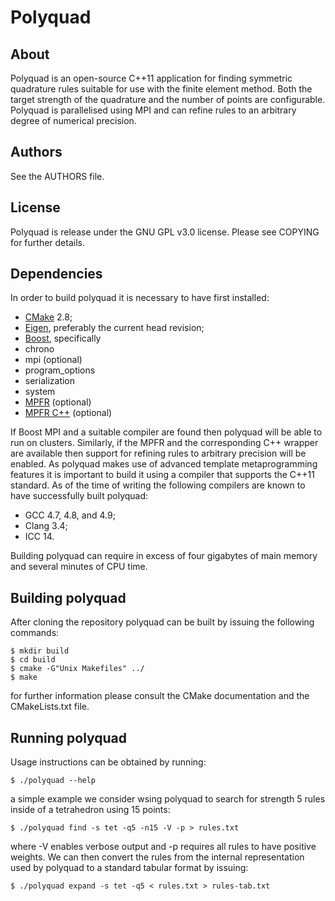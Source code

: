 Polyquad
========

About
-----

Polyquad is an open-source C++11 application for finding symmetric
quadrature rules suitable for use with the finite element method.
Both the target strength of the quadrature and the number of points
are configurable. Polyquad is parallelised using MPI and can refine
rules to an arbitrary degree of numerical precision.

Authors
-------

See the AUTHORS file.

License
-------

Polyquad is release under the GNU GPL v3.0 license.  Please see
COPYING for further details.

Dependencies
------------

In order to build polyquad it is necessary to have first installed:

 - [CMake](http://www.cmake.org/) 2.8;
 - [Eigen](http://eigen.tuxfamily.org/), preferably the current head
   revision;
 - [Boost](http://www.boost.org/), specifically
  - chrono
  - mpi (optional)
  - program_options
  - serialization
  - system
 - [MPFR](http://www.mpfr.org/) (optional)
 - [MPFR C++](http://www.holoborodko.com/pavel/mpfr/) (optional)

If Boost MPI and a suitable compiler are found then polyquad will be
able to run on clusters.  Similarly, if the MPFR and the corresponding
C++ wrapper are available then support for refining rules to arbitrary
precision will be enabled.  As polyquad makes use of advanced template
metaprogramming features it is important to build it using a compiler
that supports the C++11 standard.  As of the time of writing the
following compilers are known to have successfully built polyquad:

 - GCC 4.7, 4.8, and 4.9;
 - Clang 3.4;
 - ICC 14.

Building polyquad can require in excess of four gigabytes of main
memory and several minutes of CPU time.

Building polyquad
-----------------

After cloning the repository polyquad can be built by issuing the
following commands:

    $ mkdir build
    $ cd build
    $ cmake -G"Unix Makefiles" ../
    $ make

for further information please consult the CMake documentation and the
CMakeLists.txt file.

Running polyquad
----------------

Usage instructions can be obtained by running:

    $ ./polyquad --help

a simple example we consider wsing polyquad to search for strength 5
rules inside of a tetrahedron using 15 points:

    $ ./polyquad find -s tet -q5 -n15 -V -p > rules.txt

where -V enables verbose output and -p requires all rules to have
positive weights.  We can then convert the rules from the internal
representation used by polyquad to a standard tabular format by
issuing:

    $ ./polyquad expand -s tet -q5 < rules.txt > rules-tab.txt

